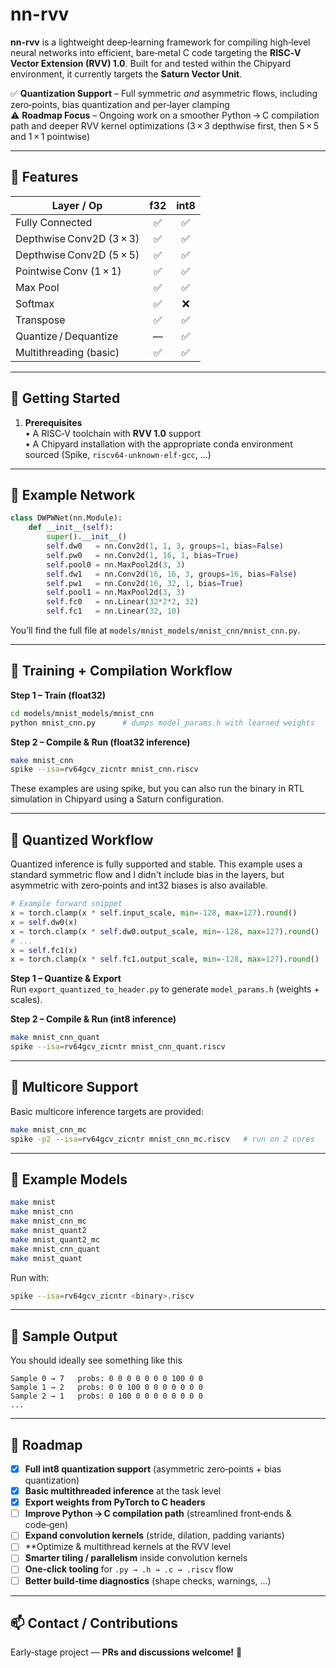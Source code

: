# nn-rvv

**nn-rvv** is a lightweight deep‑learning framework for compiling high‑level neural networks into efficient, bare‑metal C code targeting the **RISC‑V Vector Extension (RVV) 1.0**. Built for and tested within the Chipyard environment, it currently targets the **Saturn Vector Unit**.

✅ **Quantization Support** – Full symmetric *and* asymmetric flows, including zero‑points, bias quantization and per‑layer clamping  
⚠️ **Roadmap Focus** – Ongoing work on a smoother Python → C compilation path and deeper RVV kernel optimizations (3 × 3 depthwise first, then 5 × 5 and 1 × 1 pointwise)

---

## 🚀 Features

| Layer / Op                       | f32 | int8 |
|----------------------------------|:---:|:----:|
| Fully Connected                  | ✅  | ✅   |
| Depthwise Conv2D (3 × 3)          | ✅  | ✅   |
| Depthwise Conv2D (5 × 5)          | ✅  | ✅   |
| Pointwise Conv (1 × 1)            | ✅  | ✅   |
| Max Pool                         | ✅  | ✅   |
| Softmax                          | ✅  | ❌   |
| Transpose                        | ✅  | ✅   |
| Quantize / Dequantize            | —   | ✅   |
| Multithreading (basic)           | ✅  | ✅   |

---

## 🔧 Getting Started

1. **Prerequisites**  
   • A RISC‑V toolchain with **RVV 1.0** support  
   • A Chipyard installation with the appropriate conda environment sourced (Spike, `riscv64-unknown-elf-gcc`, …)

---

## 🧠 Example Network

```python
class DWPWNet(nn.Module):
    def __init__(self):
        super().__init__()
        self.dw0   = nn.Conv2d(1, 1, 3, groups=1, bias=False)
        self.pw0   = nn.Conv2d(1, 16, 1, bias=True)
        self.pool0 = nn.MaxPool2d(3, 3)
        self.dw1   = nn.Conv2d(16, 16, 3, groups=16, bias=False)
        self.pw1   = nn.Conv2d(16, 32, 1, bias=True)
        self.pool1 = nn.MaxPool2d(3, 3)
        self.fc0   = nn.Linear(32*2*2, 32)
        self.fc1   = nn.Linear(32, 10)
```

You’ll find the full file at `models/mnist_models/mnist_cnn/mnist_cnn.py`.

---

## 🧪 Training + Compilation Workflow

**Step 1 – Train (float32)**  
```bash
cd models/mnist_models/mnist_cnn
python mnist_cnn.py      # dumps model_params.h with learned weights
```

**Step 2 – Compile & Run (float32 inference)**  
```bash
make mnist_cnn
spike --isa=rv64gcv_zicntr mnist_cnn.riscv
```

These examples are using spike, but you can also run the binary in RTL simulation in Chipyard using a Saturn configuration. 


---

## 🧮 Quantized Workflow

Quantized inference is fully supported and stable. This example uses a standard symmetric flow and I didn't include bias in the layers, but asymmetric with zero‑points and int32 biases is also available.

```python
# Example forward snippet
x = torch.clamp(x * self.input_scale, min=-128, max=127).round()
x = self.dw0(x)
x = torch.clamp(x * self.dw0.output_scale, min=-128, max=127).round()
# ...
x = self.fc1(x)
x = torch.clamp(x * self.fc1.output_scale, min=-128, max=127).round()
```

**Step 1 – Quantize & Export**  
Run `export_quantized_to_header.py` to generate `model_params.h` (weights + scales).

**Step 2 – Compile & Run (int8 inference)**  
```bash
make mnist_cnn_quant
spike --isa=rv64gcv_zicntr mnist_cnn_quant.riscv
```

---

## 🧵 Multicore Support

Basic multicore inference targets are provided:

```bash
make mnist_cnn_mc
spike -p2 --isa=rv64gcv_zicntr mnist_cnn_mc.riscv   # run on 2 cores
```

---

## 📂 Example Models

```bash
make mnist
make mnist_cnn
make mnist_cnn_mc
make mnist_quant2
make mnist_quant2_mc
make mnist_cnn_quant
make mnist_quant
```

Run with:
```bash
spike --isa=rv64gcv_zicntr <binary>.riscv
```

---

## 🧪 Sample Output

You should ideally see something like this 
```
Sample 0 → 7   probs: 0 0 0 0 0 0 0 100 0 0
Sample 1 → 2   probs: 0 0 100 0 0 0 0 0 0 0
Sample 2 → 1   probs: 0 100 0 0 0 0 0 0 0 0
...
```

---

## 📌 Roadmap

- [x] **Full int8 quantization support** (asymmetric zero‑points + bias quantization)  
- [x] **Basic multithreaded inference** at the task level  
- [x] **Export weights from PyTorch to C headers**  
- [ ] **Improve Python → C compilation path** (streamlined front‑ends & code‑gen)  
- [ ] **Expand convolution kernels** (stride, dilation, padding variants)  
- [ ] **Optimize & multithread kernels at the RVV level  
- [ ] **Smarter tiling / parallelism** inside convolution kernels  
- [ ] **One‑click tooling** for `.py → .h → .c → .riscv` flow  
- [ ] **Better build‑time diagnostics** (shape checks, warnings, …)

---

## 📫 Contact / Contributions

Early‑stage project — **PRs and discussions welcome!** 🙂
